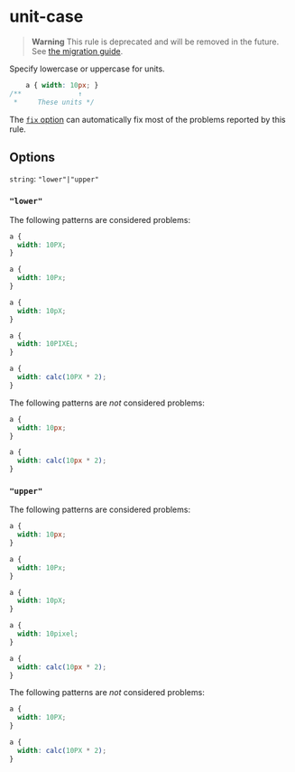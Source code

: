 # unit-case

> **Warning** This rule is deprecated and will be removed in the future. See [the migration guide](https://github.com/stylelint/stylelint/tree/15.10.2/docsmigration-guideto-15.md).

Specify lowercase or uppercase for units.

<!-- prettier-ignore -->
```css
    a { width: 10px; }
/**              ↑
 *     These units */
```

The [`fix` option](https://github.com/stylelint/stylelint/tree/15.10.2/docsuser-guideoptions.md#fix) can automatically fix most of the problems reported by this rule.

## Options

`string`: `"lower"|"upper"`

### `"lower"`

The following patterns are considered problems:

<!-- prettier-ignore -->
```css
a {
  width: 10PX;
}
```

<!-- prettier-ignore -->
```css
a {
  width: 10Px;
}
```

<!-- prettier-ignore -->
```css
a {
  width: 10pX;
}
```

<!-- prettier-ignore -->
```css
a {
  width: 10PIXEL;
}
```

<!-- prettier-ignore -->
```css
a {
  width: calc(10PX * 2);
}
```

The following patterns are _not_ considered problems:

<!-- prettier-ignore -->
```css
a {
  width: 10px;
}
```

<!-- prettier-ignore -->
```css
a {
  width: calc(10px * 2);
}
```

### `"upper"`

The following patterns are considered problems:

<!-- prettier-ignore -->
```css
a {
  width: 10px;
}
```

<!-- prettier-ignore -->
```css
a {
  width: 10Px;
}
```

<!-- prettier-ignore -->
```css
a {
  width: 10pX;
}
```

<!-- prettier-ignore -->
```css
a {
  width: 10pixel;
}
```

<!-- prettier-ignore -->
```css
a {
  width: calc(10px * 2);
}
```

The following patterns are _not_ considered problems:

<!-- prettier-ignore -->
```css
a {
  width: 10PX;
}
```

<!-- prettier-ignore -->
```css
a {
  width: calc(10PX * 2);
}
```
